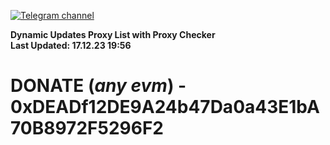 [![Telegram channel](https://img.shields.io/endpoint?url=https://runkit.io/damiankrawczyk/telegram-badge/branches/master?url=https://t.me/n4z4v0d)](https://t.me/n4z4v0d) 

**Dynamic Updates Proxy List with Proxy Checker**  
**Last Updated: 17.12.23 19:56**

# DONATE (_any evm_) - 0xDEADf12DE9A24b47Da0a43E1bA70B8972F5296F2
